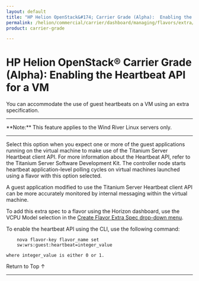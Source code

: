 ```yaml
---
layout: default
title: "HP Helion OpenStack&#174; Carrier Grade (Alpha):  Enabling the Heartbeat API for a VM"
permalink: /helion/commercial/carrier/dashboard/managing/flavors/extra/api/
product: carrier-grade

---
```

<!--UNDER REVISION-->

<script>

function PageRefresh {
onLoad="window.refresh"
}

PageRefresh();

</script>

<!-- <p style="font-size: small;"> <a href="/helion/commercial/carrier/ga1/install/">&#9664; PREV</a> | <a href="/helion/commercial/carrier/ga1/install-overview/">&#9650; UP</a> | <a href="/helion/commercial/carrier/ga1/">NEXT &#9654;</a></p> -->

# HP Helion OpenStack&#174; Carrier Grade (Alpha): Enabling the Heartbeat API for a VM

You can accommodate the use of guest heartbeats on a VM using an extra specification.

<hr>
**Note:** This feature applies to the Wind River Linux servers only.
<hr>

Select this option when you expect one or more of the guest applications running on the virtual machine to make use of the Titanium Server Heartbeat client API. For more information about the Heartbeat API, refer to the Titanium
Server Software Development Kit. The controller node starts heartbeat application-level polling cycles on virtual machines launched using a flavor with this option selected.

A guest application modified to use the Titanium Server Heartbeat client API can be more accurately monitored by
internal messaging within the virtual machine.

To add this extra spec to a flavor using the Horizon dashboard, use the VCPU Model selection in the [Create Flavor Extra Spec drop-down menu](/helion/commercial/carrier/dashboard/managing/flavors/extra/).

To enable the heartbeat API using the CLI, use the following command:

		nova flavor-key flavor_name set
		sw:wrs:guest:heartbeat=integer_value

	where integer_value is either 0 or 1.


<a href="#top" style="padding:14px 0px 14px 0px; text-decoration: none;"> Return to Top &#8593; </a>


----
